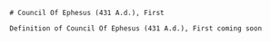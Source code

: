 
    # Council Of Ephesus (431 A.d.), First

    Definition of Council Of Ephesus (431 A.d.), First coming soon
    